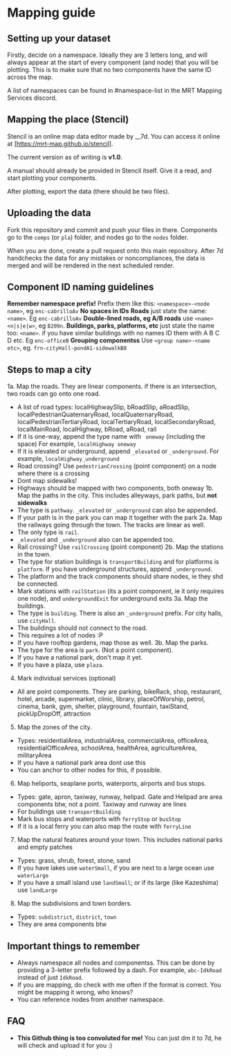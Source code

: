 # Mapping guide

## Setting up your dataset

Firstly, decide on a namespace. Ideally they are 3 letters long, and will always appear at the start of every component (and node) that you will be plotting. This is to make sure that no two components have the same ID across the map.

A list of namespaces can be found in #namespace-list in the MRT Mapping Services discord.

## Mapping the place (Stencil)

Stencil is an online map data editor made by \_\_7d. You can access it online at [https://mrt-map.github.io/stencil].

The current version as of writing is **v1.0**.

A manual should already be provided in Stencil itself. Give it a read, and start plotting your components.

After plotting, export the data (there should be two files).

## Uploading the data

Fork this repository and commit and push your files in there. Components go to the `comps` (or `pla`) folder, and nodes go to the `nodes` folder.

When you are done, create a pull request onto this main repository. After 7d handchecks the data for any mistakes or noncompliances, the data is merged and will be rendered in the next scheduled render.

## Component ID naming guidelines
**Remember namespace prefix!** Prefix them like this: `<namespace>-<node name>`, eg `enc-cabrilloAv`
**No spaces in IDs**
**Roads** just state the name: `<name>`. Eg `enc-cabrilloAv`
**Double-lined roads, eg A/B roads** use `<name><n|s|e|w>`, eg `B209n`.
**Buildings, parks, platforms, etc** just state the name too: `<name>`. if you have similar buildings with no names ID them with A B C D etc. Eg `enc-officeB`
**Grouping componentss** Use `<group name>-<name etc>`, eg. `frn-cityHall-pondA1-sidewalkB8`

## Steps to map a city
1a. Map the roads. They are linear components. if there is an intersection, two roads can go onto one road.
- A list of road types: localHighwaySlip, bRoadSlip, aRoadSlip, localPedestrianQuaternaryRoad, localQuaternaryRoad, localPedestrianTertiaryRoad, localTertiaryRoad, localSecondaryRoad, localMainRoad, localHighway, bRoad, aRoad, rail
- If it is one-way, append the type name with ` oneway` (including the space) For example, `localHighway oneway`
- If it is elevated or underground, append `_elevated` or `_underground`. For example, `localHighway_underground`
- Road crossing? Use `pedestrianCrossing` (point component) on a node where there is a crossing
- Dont map sidewalks!
- Highways should be mapped with two components, both oneway
1b. Map the paths in the city. This includes alleyways, park paths, but **not sidewalks**
- The type is `pathway`. `_elevated` or `_underground` can also be appended.
-  If your path is in the park you can map it together with the park
2a. Map the railways going through the town. The tracks are linear as well. 
- The only type is `rail`.
- `_elevated` and `_underground` also can be appended too.
- Rail crossing? Use `railCrossing` (point component)
2b. Map the stations in the town.
- The type for station buildings is `transportBuilding` and for platforms is `platform`. If you have underground structures, append `_underground`.
- The platform and the track components should share nodes, ie they shd be connected.
- Mark stations with `railStation` (its a point component, ie it only requires one node), and `undergroundExit` for underground exits
3a. Map the buildings.
- The type is `building`. There is also an `_underground` prefix. For city halls, use `cityHall`.
- The buildings should not connect to the road.
- This requires a lot of nodes :P
- If you have rooftop gardens, map those as well.
3b. Map the parks.
- The type for the area is `park`. (Not a point component).
- If you have a national park, don't map it yet.
- If you have a plaza, use `plaza`.
4. Mark individual services (optional)
- All are point components. They are parking, bikeRack, shop, restaurant, hotel, arcade, supermarket, clinic, library, placeOfWorship, petrol, cinema, bank, gym, shelter, playground, fountain, taxiStand, pickUpDropOff, attraction
5. Map the zones of the city.
- Types: residentialArea, industrialArea, commercialArea, officeArea, residentialOfficeArea, schoolArea, healthArea, agricultureArea, militaryArea
- If you have a national park area dont use this
- You can anchor to other nodes for this, if possible.
6. Map heliports, seaplane ports, waterports, airports and bus stops.
- Types: gate, apron, taxiway, runway, helipad. Gate and Helipad are area components btw, not a point. Taxiway and runway are lines
- For buildings use `transportBuilding`
- Mark bus stops and waterports with `ferryStop` or `busStop`
- If it is a local ferry you can also map the route with `ferryLine`
7. Map the natural features around your town. This includes national parks and empty patches
- Types: grass, shrub, forest, stone, sand
- If you have lakes use `waterSmall`, if you are next to a large ocean use `waterLarge`
- If you have a small island use `landSmall`; or if its large (like Kazeshima) use `landLarge`
8. Map the subdivisions and town borders. 
- Types: `subdistrict`, `district`, `town`
- They are area components btw

## Important things to remember
- Always namespace all nodes and componentss. This can be done by providing a 3-letter prefix followed by a dash. For example, `abc-IdkRoad` instead of just `IdkRoad`.
- If you are mapping, do check with me often if the format is correct. You might be mapping it wrong, who knows?
- You can reference nodes from another namespace.

## FAQ
* **This Github thing is too convoluted for me!** You can just dm it to 7d, he will check and upload it for you :)
